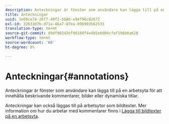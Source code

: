 ```yaml
---
description: Anteckningar är fönster som användare kan lägga till på en arbetsyta för att innehålla beskrivande kommentarer, bilder eller dynamiska titlar.
title: Anteckningar
uuid: 3e69ce74-26f7-49f2-bb86-e94f96c02672
exl-id: 32633d7b-d71a-46a7-87ea-096903562533
translation-type: tm+mt
source-git-commit: d9df90242ef96188f4e4b5e6d04cfef196b0a628
workflow-type: tm+mt
source-wordcount: '60'
ht-degree: 0%

---
```


# Anteckningar{#annotations}

Anteckningar är fönster som användare kan lägga till på en arbetsyta för att innehålla beskrivande kommentarer, bilder eller dynamiska titlar.

Anteckningar kan också läggas till på arbetsytor som bildtexter. Mer information om hur du arbetar med kommentarer finns i [Lägga till bildtexter på en arbetsyta](../../../../home/c-get-started/c-vis/c-call-wkspc.md#concept-212b09e763044d938987b4a9c658adc0).
